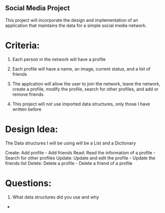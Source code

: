 

## Social Media Project

This project will incorporate the design and implementation of an application that maintains the data for a simple social media network.

# Criteria:

1. Each person in the network will have a profile
2. Each profile will have a name, an image, current status, and a list of friends

3. The applcation will allow the user to join the network, leave the network, create a profile, modify the profile, search for other profiles, and add or remove friends

4. This project will not use imported data structures, only those I have written before

# Design Idea:

The Data structures I will be using will be a List and a Dictionary

Create: Add profile - Add friends
Read: Read the information of a profile - Search for other profiles
Update: Update and edit the profile - Update the friends list
Delete: Delete a profile - Delete a friend of a profile

# Questions:
1. What data structures did you use and why
- 

